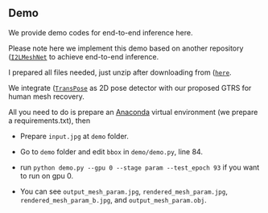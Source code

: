 ## Demo
We provide demo codes for end-to-end inference here. 

Please note here we implement this demo based on another repository ([`I2LMeshNet`](https://github.com/mks0601/I2L-MeshNet_RELEASE) to achieve end-to-end inference. 

I prepared all files needed, just unzip after downloading from ([`here`](https://knightsucfedu39751-my.sharepoint.com/:u:/g/personal/cezheng_knights_ucf_edu/ES4AV8wSDbVHhysl9Sg6oEwB9NBoG_CZazCHcRi1W947pA?e=fMYeZk).

We integrate ([`TransPose`](https://github.com/yangsenius/TransPose) as 2D pose detector with our proposed GTRS for human mesh recovery. 

All you need to do is prepare an [Anaconda](https://www.anaconda.com/) virtual environment (we prepare a requirements.txt), then

* Prepare `input.jpg` at `demo` folder.

* Go to `demo` folder and edit `bbox` in `demo/demo.py`, line 84.

* run `python demo.py --gpu 0 --stage param --test_epoch 93` if you want to run on gpu 0.

* You can see `output_mesh_param.jpg`, `rendered_mesh_param.jpg`, `rendered_mesh_param_b.jpg`, and `output_mesh_param.obj`.


